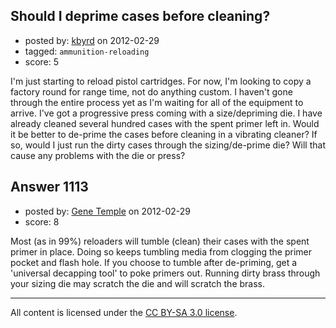 ## Should I deprime cases before cleaning?

- posted by: [kbyrd](https://stackexchange.com/users/-1/37-kbyrd) on 2012-02-29
- tagged: `ammunition-reloading`
- score: 5

<p>I'm just starting to reload pistol cartridges. For now, I'm looking to copy a factory round for range time, not do anything custom. I haven't gone through the entire process yet as I'm waiting for all of the equipment to arrive. I've got a progressive press coming with a size/depriming die. I have already cleaned several hundred cases with the spent primer left in. Would it be better to de-prime the cases before cleaning in a vibrating cleaner? If so, would I just run the dirty cases through the sizing/de-prime die? Will that cause any problems with the die or press?</p>



## Answer 1113

- posted by: [Gene Temple](https://stackexchange.com/users/-1/254-gene-temple) on 2012-02-29
- score: 8

<p>Most (as in 99%) reloaders will tumble (clean) their cases with the spent primer in place.  Doing so keeps tumbling media from clogging the primer pocket and flash hole.  If you choose to tumble after de-priming, get a 'universal decapping tool' to poke primers out.  Running dirty brass through your sizing die may scratch the die and will scratch the brass.</p>




---

All content is licensed under the [CC BY-SA 3.0 license](https://creativecommons.org/licenses/by-sa/3.0/).
